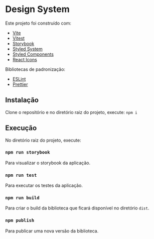 # Design System

Este projeto foi construído com:

- [Vite](https://vitejs.dev/)
- [Vitest](https://vitest.dev/)
- [Storybook](https://storybook.js.org/)
- [Styled System](https://styled-system.com/)
- [Styled Components](https://styled-components.com/)
- [React Icons](https://react-icons.github.io/react-icons/)

Bibliotecas de padronização:

- [ESLint](https://eslint.org/)
- [Prettier](https://prettier.io/)

## Instalação

Clone o repositório e no diretório raiz do projeto, execute: `npm i`

## Execução

No diretório raiz do projeto, execute:

### `npm run storybook`

Para visualizar o storybook da aplicação.

### `npm run test`

Para executar os testes da aplicação.

### `npm run build`

Para criar o build da biblioteca que ficará disponível no diretório `dist`.

### `npm publish`

Para publicar uma nova versão da biblioteca.
